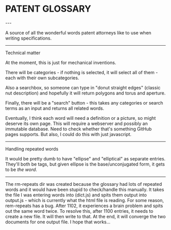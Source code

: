 
<h1>PATENT GLOSSARY	</h1>
---


A source of all the wonderful words patent attorneys like to use when writing specifications.




----

Technical matter


At the moment, this is just for mechanical inventions. 

There will be categories - if nothing is selected, it will select all of them - each with their own subcategories.

Also a searchbox, so someone can type in "donut straight edges" (classic nut description) and hopefully it will return polygons and torus and aperture.

Finally, there will be a "search" button - this takes any categories or search terms as an input and returns all related words.

Eventually, I think each word will need a definition or a picture, so might deserve its own page. This will require a webserver and possibly an immutable database. Need to check whether that's something GitHub pages supports. But also, I could do this with just javascript.

---


Handling repeated words

It would be pretty dumb to have "ellipse" and "elliptical" as separate entries. They'll both be tags, but given ellipse is the base/unconjugated form, it gets to be _the word_. 


---

The rm-repeats dir was created because the glossary had lots of repeated words and it would have been stupid to check/handle this manually. It takes the file I was entering words into (dict.js) and spits them output into output.js - which is currently what the html file is reading. 
For some reason, rem-repeats has a bug. After 1102, it experiences a brain problem and spits out the same word twice. To resolve this, after 1100 entries, it needs to create a new file. It will then write to that. At the end, it will converge the two documents for one output file. I hope that works... 
